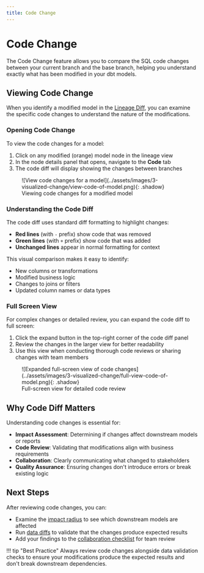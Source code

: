 ```yaml
---
title: Code Change
---
```


# Code Change

The Code Change feature allows you to compare the SQL code changes between your current branch and the base branch, helping you understand exactly what has been modified in your dbt models.

## Viewing Code Change

When you identify a modified model in the [Lineage Diff](lineage.md), you can examine the specific code changes to understand the nature of the modifications.

### Opening Code Change

To view the code changes for a model:

1. Click on any modified (orange) model node in the lineage view
2. In the node details panel that opens, navigate to the **Code** tab
3. The code diff will display showing the changes between branches

<figure markdown>
  ![View code changes for a model](../assets/images/3-visualized-change/view-code-of-model.png){: .shadow}
  <figcaption>Viewing code changes for a modified model</figcaption>
</figure>

### Understanding the Code Diff

The code diff uses standard diff formatting to highlight changes:

- **Red lines** (with `-` prefix) show code that was removed
- **Green lines** (with `+` prefix) show code that was added  
- **Unchanged lines** appear in normal formatting for context

This visual comparison makes it easy to identify:
- New columns or transformations
- Modified business logic
- Changes to joins or filters
- Updated column names or data types

### Full Screen View

For complex changes or detailed review, you can expand the code diff to full screen:

1. Click the expand button in the top-right corner of the code diff panel
2. Review the changes in the larger view for better readability
3. Use this view when conducting thorough code reviews or sharing changes with team members

<figure markdown>
  ![Expanded full-screen view of code changes](../assets/images/3-visualized-change/full-view-code-of-model.png){: .shadow}
  <figcaption>Full-screen view for detailed code review</figcaption>
</figure>

## Why Code Diff Matters

Understanding code changes is essential for:

- **Impact Assessment**: Determining if changes affect downstream models or reports
- **Code Review**: Validating that modifications align with business requirements  
- **Collaboration**: Clearly communicating what changed to stakeholders
- **Quality Assurance**: Ensuring changes don't introduce errors or break existing logic

## Next Steps

After reviewing code changes, you can:

- Examine the [impact radius](../4-downstream-impacts/impact-radius.md) to see which downstream models are affected
- Run [data diffs](../5-data-diffing/query.md) to validate that the changes produce expected results
- Add your findings to the [collaboration checklist](../6-collaboration/checklist.md) for team review

!!! tip "Best Practice"
    Always review code changes alongside data validation checks to ensure your modifications produce the expected results and don't break downstream dependencies.